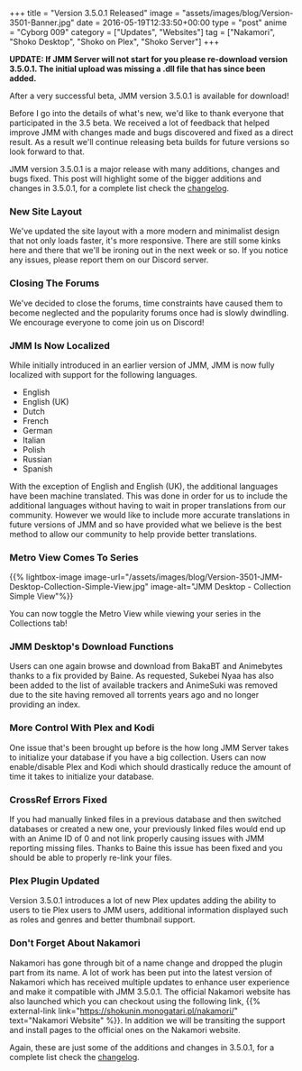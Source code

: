 +++
title = "Version 3.5.0.1 Released"
image = "assets/images/blog/Version-3501-Banner.jpg"
date = 2016-05-19T12:33:50+00:00
type = "post"
anime = "Cyborg 009"
category = ["Updates", "Websites"]
tag = ["Nakamori", "Shoko Desktop", "Shoko on Plex", "Shoko Server"]
+++

**UPDATE: If JMM Server will not start for you please re-download version 3.5.0.1. The initial upload was missing a .dll file that has since been added.**

After a very successful beta, JMM version 3.5.0.1 is available for download!

Before I go into the details of what's new, we'd like to thank everyone that participated in the 3.5 beta. We received a lot of feedback that helped improve JMM with changes made and bugs discovered and fixed as a direct result. As a result we'll continue releasing beta builds for future versions so look forward to that.

JMM version 3.5.0.1 is a major release with many additions, changes and bugs fixed. This post will highlight some of the bigger additions and changes in 3.5.0.1, for a complete list check the [changelog](https://docs.shokoanime.com/changelog).

### New Site Layout

We've updated the site layout with a more modern and minimalist design that not only loads faster, it's more responsive. There are still some kinks here and there that we'll be ironing out in the next week or so. If you notice any issues, please report them on our Discord server.

### Closing The Forums

We've decided to close the forums, time constraints have caused them to become neglected and the popularity forums once had is slowly dwindling. We encourage everyone to come join us on Discord!

### JMM Is Now Localized

While initially introduced in an earlier version of JMM, JMM is now fully localized with support for the following languages.

*   English
*   English (UK)
*   Dutch
*   French
*   German
*   Italian
*   Polish
*   Russian
*   Spanish

With the exception of English and English (UK), the additional languages have been machine translated. This was done in order for us to include the additional languages without having to wait in proper translations from our community. However we would like to include more accurate translations in future versions of JMM and so have provided what we believe is the best method to allow our community to help provide better translations.

### Metro View Comes To Series

{{% lightbox-image image-url="/assets/images/blog/Version-3501-JMM-Desktop-Collection-Simple-View.jpg" image-alt="JMM Desktop - Collection Simple View"%}}

You can now toggle the Metro View while viewing your series in the Collections tab!

### JMM Desktop's Download Functions

Users can one again browse and download from BakaBT and Animebytes thanks to a fix provided by Baine. As requested, Sukebei Nyaa has also been added to the list of available trackers and AnimeSuki was removed due to the site having removed all torrents years ago and no longer providing an index.

### More Control With Plex and Kodi

One issue that's been brought up before is the how long JMM Server takes to initialize your database if you have a big collection. Users can now enable/disable Plex and Kodi which should drastically reduce the amount of time it takes to initialize your database.

### CrossRef Errors Fixed

If you had manually linked files in a previous database and then switched databases or created a new one, your previously linked files would end up with an Anime ID of 0 and not link properly causing issues with JMM reporting missing files. Thanks to Baine this issue has been fixed and you should be able to properly re-link your files.

### Plex Plugin Updated

Version 3.5.0.1 introduces a lot of new Plex updates adding the ability to users to tie Plex users to JMM users, additional information displayed such as roles and genres and better thumbnail support.

### Don't Forget About Nakamori

Nakamori has gone through bit of a name change and dropped the plugin part from its name. A lot of work has been put into the latest version of Nakamori which has received multiple updates to enhance user experience and make it compatible with JMM 3.5.0.1. The official Nakamori website has also launched which you can checkout using the following link, {{% external-link link="https://shokunin.monogatari.pl/nakamori/" text="Nakamori Website" %}}. In addition we will be transiting the support and install pages to the official ones on the Nakamori website.

Again, these are just some of the additions and changes in 3.5.0.1, for a complete list check the [changelog](https://docs.shokoanime.com/changelog).
